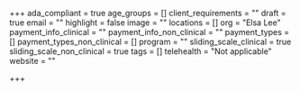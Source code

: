 +++
ada_compliant = true
age_groups = []
client_requirements = ""
draft = true
email = ""
highlight = false
image = ""
locations = []
org = "Elsa Lee"
payment_info_clinical = ""
payment_info_non_clinical = ""
payment_types = []
payment_types_non_clinical = []
program = ""
sliding_scale_clinical = true
sliding_scale_non_clinical = true
tags = []
telehealth = "Not applicable"
website = ""

+++

